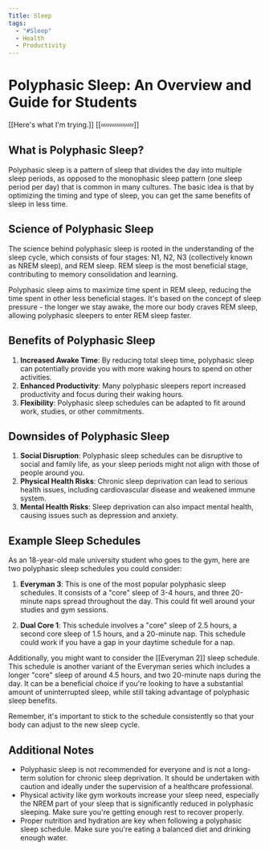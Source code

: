 ```yaml
---
Title: Sleep
tags:
  - "#Sleep"
  - Health
  - Productivity
---
```

# Polyphasic Sleep: An Overview and Guide for Students

[[Here's what I'm trying.]]
[[💤💤💤💤💤]]

## What is Polyphasic Sleep?

Polyphasic sleep is a pattern of sleep that divides the day into multiple sleep periods, as opposed to the monophasic sleep pattern (one sleep period per day) that is common in many cultures. The basic idea is that by optimizing the timing and type of sleep, you can get the same benefits of sleep in less time.

## Science of Polyphasic Sleep 

The science behind polyphasic sleep is rooted in the understanding of the sleep cycle, which consists of four stages: N1, N2, N3 (collectively known as NREM sleep), and REM sleep. REM sleep is the most beneficial stage, contributing to memory consolidation and learning.

Polyphasic sleep aims to maximize time spent in REM sleep, reducing the time spent in other less beneficial stages. It's based on the concept of sleep pressure - the longer we stay awake, the more our body craves REM sleep, allowing polyphasic sleepers to enter REM sleep faster.

## Benefits of Polyphasic Sleep

1. **Increased Awake Time**: By reducing total sleep time, polyphasic sleep can potentially provide you with more waking hours to spend on other activities.
2. **Enhanced Productivity**: Many polyphasic sleepers report increased productivity and focus during their waking hours.
3. **Flexibility**: Polyphasic sleep schedules can be adapted to fit around work, studies, or other commitments.

## Downsides of Polyphasic Sleep

1. **Social Disruption**: Polyphasic sleep schedules can be disruptive to social and family life, as your sleep periods might not align with those of people around you.
2. **Physical Health Risks**: Chronic sleep deprivation can lead to serious health issues, including cardiovascular disease and weakened immune system.
3. **Mental Health Risks**: Sleep deprivation can also impact mental health, causing issues such as depression and anxiety.

## Example Sleep Schedules

As an 18-year-old male university student who goes to the gym, here are two polyphasic sleep schedules you could consider:

1. **Everyman 3**: This is one of the most popular polyphasic sleep schedules. It consists of a "core" sleep of 3-4 hours, and three 20-minute naps spread throughout the day. This could fit well around your studies and gym sessions.

2. **Dual Core 1**: This schedule involves a "core" sleep of 2.5 hours, a second core sleep of 1.5 hours, and a 20-minute nap. This schedule could work if you have a gap in your daytime schedule for a nap.

Additionally, you might want to consider the [[Everyman 2]] sleep schedule. This schedule is another variant of the Everyman series which includes a longer "core" sleep of around 4.5 hours, and two 20-minute naps during the day. It can be a beneficial choice if you're looking to have a substantial amount of uninterrupted sleep, while still taking advantage of polyphasic sleep benefits.

Remember, it's important to stick to the schedule consistently so that your body can adjust to the new sleep cycle.

## Additional Notes

- Polyphasic sleep is not recommended for everyone and is not a long-term solution for chronic sleep deprivation. It should be undertaken with caution and ideally under the supervision of a healthcare professional.
- Physical activity like gym workouts increase your sleep need, especially the NREM part of your sleep that is significantly reduced in polyphasic sleeping. Make sure you're getting enough rest to recover properly.
- Proper nutrition and hydration are key when following a polyphasic sleep schedule. Make sure you're eating a balanced diet and drinking enough water.